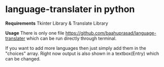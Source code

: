 # language-translater in python
**Requirements**
Tkinter Library &
Translate Library

**Usage**
There is only one file https://github.com/baahuprasad/language-translater which can be run directly through terminal.

If you want to add more languages then just simply add them in the "choices" array.
Right now output is also shown in a textbox(Entry) which can be changed.
